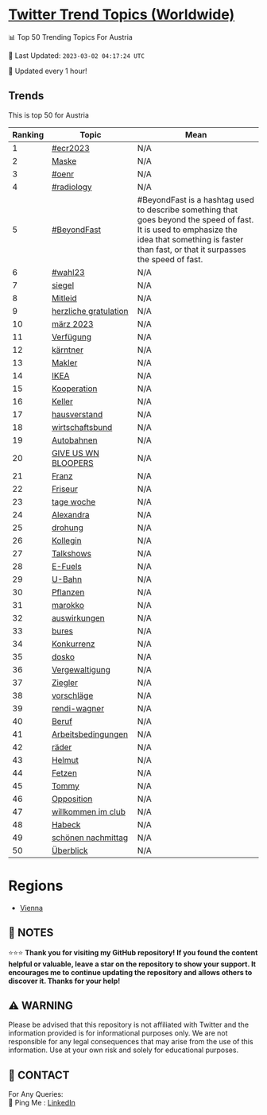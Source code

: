 [Twitter Trend Topics (Worldwide)](https://github.com/ErcinDedeoglu/Twitter-Trend-Topics)
==========


📊 Top 50 Trending Topics For Austria

📆 Last Updated: `2023-03-02 04:17:24 UTC`

🔧 Updated every 1 hour!


## Trends

This is top 50 for Austria

| Ranking | Topic | Mean |
| ------- | ------------ | ------------ |
| 1 | [#ecr2023](http://twitter.com/search?q=%23ecr2023) | N/A |
| 2 | [Maske](http://twitter.com/search?q=Maske) | N/A |
| 3 | [#oenr](http://twitter.com/search?q=%23oenr) | N/A |
| 4 | [#radiology](http://twitter.com/search?q=%23radiology) | N/A |
| 5 | [#BeyondFast](http://twitter.com/search?q=%23BeyondFast) | #BeyondFast is a hashtag used to describe something that goes beyond the speed of fast. It is used to emphasize the idea that something is faster than fast, or that it surpasses the speed of fast. |
| 6 | [#wahl23](http://twitter.com/search?q=%23wahl23) | N/A |
| 7 | [siegel](http://twitter.com/search?q=siegel) | N/A |
| 8 | [Mitleid](http://twitter.com/search?q=Mitleid) | N/A |
| 9 | [herzliche gratulation](http://twitter.com/search?q=herzliche+gratulation) | N/A |
| 10 | [märz 2023](http://twitter.com/search?q=m%c3%a4rz+2023) | N/A |
| 11 | [Verfügung](http://twitter.com/search?q=Verf%c3%bcgung) | N/A |
| 12 | [kärntner](http://twitter.com/search?q=k%c3%a4rntner) | N/A |
| 13 | [Makler](http://twitter.com/search?q=Makler) | N/A |
| 14 | [IKEA](http://twitter.com/search?q=IKEA) | N/A |
| 15 | [Kooperation](http://twitter.com/search?q=Kooperation) | N/A |
| 16 | [Keller](http://twitter.com/search?q=Keller) | N/A |
| 17 | [hausverstand](http://twitter.com/search?q=hausverstand) | N/A |
| 18 | [wirtschaftsbund](http://twitter.com/search?q=wirtschaftsbund) | N/A |
| 19 | [Autobahnen](http://twitter.com/search?q=Autobahnen) | N/A |
| 20 | [GIVE US WN BLOOPERS](http://twitter.com/search?q=GIVE+US+WN+BLOOPERS) | N/A |
| 21 | [Franz](http://twitter.com/search?q=Franz) | N/A |
| 22 | [Friseur](http://twitter.com/search?q=Friseur) | N/A |
| 23 | [tage woche](http://twitter.com/search?q=tage+woche) | N/A |
| 24 | [Alexandra](http://twitter.com/search?q=Alexandra) | N/A |
| 25 | [drohung](http://twitter.com/search?q=drohung) | N/A |
| 26 | [Kollegin](http://twitter.com/search?q=Kollegin) | N/A |
| 27 | [Talkshows](http://twitter.com/search?q=Talkshows) | N/A |
| 28 | [E-Fuels](http://twitter.com/search?q=E-Fuels) | N/A |
| 29 | [U-Bahn](http://twitter.com/search?q=U-Bahn) | N/A |
| 30 | [Pflanzen](http://twitter.com/search?q=Pflanzen) | N/A |
| 31 | [marokko](http://twitter.com/search?q=marokko) | N/A |
| 32 | [auswirkungen](http://twitter.com/search?q=auswirkungen) | N/A |
| 33 | [bures](http://twitter.com/search?q=bures) | N/A |
| 34 | [Konkurrenz](http://twitter.com/search?q=Konkurrenz) | N/A |
| 35 | [dosko](http://twitter.com/search?q=dosko) | N/A |
| 36 | [Vergewaltigung](http://twitter.com/search?q=Vergewaltigung) | N/A |
| 37 | [Ziegler](http://twitter.com/search?q=Ziegler) | N/A |
| 38 | [vorschläge](http://twitter.com/search?q=vorschl%c3%a4ge) | N/A |
| 39 | [rendi-wagner](http://twitter.com/search?q=rendi-wagner) | N/A |
| 40 | [Beruf](http://twitter.com/search?q=Beruf) | N/A |
| 41 | [Arbeitsbedingungen](http://twitter.com/search?q=Arbeitsbedingungen) | N/A |
| 42 | [räder](http://twitter.com/search?q=r%c3%a4der) | N/A |
| 43 | [Helmut](http://twitter.com/search?q=Helmut) | N/A |
| 44 | [Fetzen](http://twitter.com/search?q=Fetzen) | N/A |
| 45 | [Tommy](http://twitter.com/search?q=Tommy) | N/A |
| 46 | [Opposition](http://twitter.com/search?q=Opposition) | N/A |
| 47 | [willkommen im club](http://twitter.com/search?q=willkommen+im+club) | N/A |
| 48 | [Habeck](http://twitter.com/search?q=Habeck) | N/A |
| 49 | [schönen nachmittag](http://twitter.com/search?q=sch%c3%b6nen+nachmittag) | N/A |
| 50 | [Überblick](http://twitter.com/search?q=%c3%9cberblick) | N/A |



# Regions

* [Vienna](</Austria/Vienna.md>)



## 📝 NOTES

⭐⭐⭐ **Thank you for visiting my GitHub repository! If you found the content helpful or valuable, leave a star on the repository to show your support. It encourages me to continue updating the repository and allows others to discover it. Thanks for your help!**


## ⚠️ WARNING

Please be advised that this repository is not affiliated with Twitter and the information provided is for informational purposes only. We are not responsible for any legal consequences that may arise from the use of this information. Use at your own risk and solely for educational purposes.


## 📨 CONTACT

 For Any Queries:  
            🏓 Ping Me : [LinkedIn](https://www.linkedin.com/in/ercindedeoglu/)
